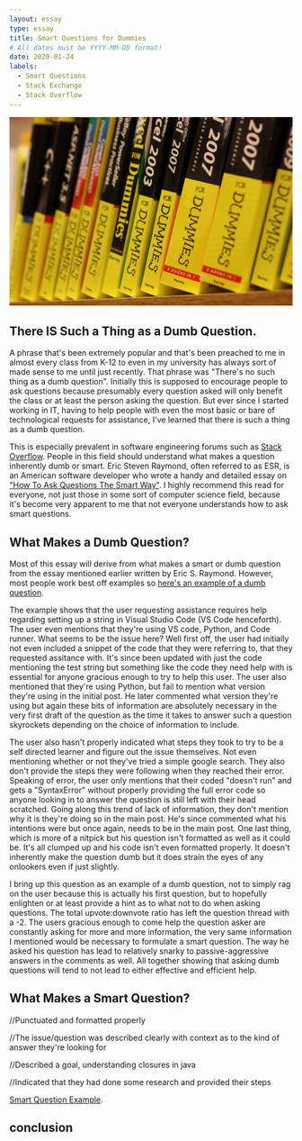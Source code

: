 ```yaml
---
layout: essay
type: essay
title: Smart Questions for Dummies
# All dates must be YYYY-MM-DD format!
date: 2020-01-24
labels:
  - Smart Questions
  - Stack Exchange
  - Stack Overflow
---
```



<img class="ui large right fluid image" src="../images/fordummies.jpg">

## There IS Such a Thing as a Dumb Question.

A phrase that's been extremely popular and that's been preached to me in almost every class from K-12 to even in my university has always sort of made sense to me until just recently. That phrase was "There's no such thing as a dumb question". Initially this is supposed to encourage people to ask questions because presumably every question asked will only benefit the class or at least the person asking the question. But ever since I started working in IT, having to help people with even the most basic or bare of technological requests for assistance, I've learned that there is such a thing as a dumb question.

This is especially prevalent in software engineering forums such as [Stack Overflow](https://stackoverflow.com). People in this field should understand what makes a question inherently dumb or smart. Eric Steven Raymond, often referred to as ESR, is an American software developer who wrote a handy and detailed essay on ["How To Ask Questions The Smart Way"](http://www.catb.org/esr/faqs/smart-questions.html). I highly recommend this read for everyone, not just those in some sort of computer science field, because it's become very apparent to me that not everyone understands how to ask smart questions.

## What Makes a Dumb Question?

Most of this essay will derive from what makes a smart or dumb question from the essay mentioned earlier written by Eric S. Raymond. However, most people work best off examples so [here's an example of a dumb question](https://stackoverflow.com/questions/65894778/how-come-the-formatted-string-does-not-work-on-visual-studio-code).

The example shows that the user requesting assistance requires help regarding setting up a string in Visual Studio Code (VS Code henceforth). The user even mentions that they're using VS code, Python, and Code runner. What seems to be the issue here? Well first off, the user had initially not even included a snippet of the code that they were referring to, that they requested assitance with. It's since been updated with just the code mentioning the test string but something like the code they need help with is essential for anyone gracious enough to try to help this user. The user also mentioned that they're using Python, but fail to mention what version they're using in the initial post. He later commented what version they're using but again these bits of information are absolutely necessary in the very first draft of the question as the time it takes to answer such a question skyrockets depending on the choice of information to include. 

The user also hasn't properly indicated what steps they took to try to be a self directed learner and figure out the issue themselves. Not even mentioning whether or not they've tried a simple google search. They also don't provide the steps they were following when they reached their error. Speaking of error, the user only mentions that their coded "doesn't run" and gets a "SyntaxError" without properly providing the full error code so anyone looking in to answer the question is still left with their head scratched. Going along this trend of lack of information, they don't mention why it is they're doing so in the main post. He's since commented what his intentions were but once again, needs to be in the main post. One last thing, which is more of a nitpick but his question isn't formatted as well as it could be. It's all clumped up and his code isn't even formatted properly. It doesn't inherently make the question dumb but it does strain the eyes of any onlookers even if just slightly.

I bring up this question as an example of a dumb question, not to simply rag on the user because this is actually his first question, but to hopefully enlighten or at least provide a hint as to what not to do when asking questions. The total upvote:downvote ratio has left the question thread with a -2. The users gracious enough to come help the question asker are constantly asking for more and more information, the very same information I mentioned would be necessary to formulate a smart question. The way he asked his question has lead to relatively snarky to passive-aggressive answers in the comments as well. All together showing that asking dumb questions will tend to not lead to either effective and efficient help.

## What Makes a Smart Question?

//Punctuated and formatted properly

//The issue/question was described clearly with context as to the kind of answer they're looking for

//Described a goal, understanding closures in java

//Indicated that they had done some research and provided their steps

[Smart Question Example](https://stackoverflow.com/questions/111102/how-do-javascript-closures-work).

## conclusion
